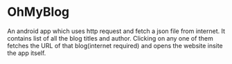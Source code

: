 # OhMyBlog
An android app which uses http request and fetch a json file from internet. It contains list of all the blog titles and author. Clicking on any one of them fetches the URL of that blog(internet required) and opens the website insite the app itself.
